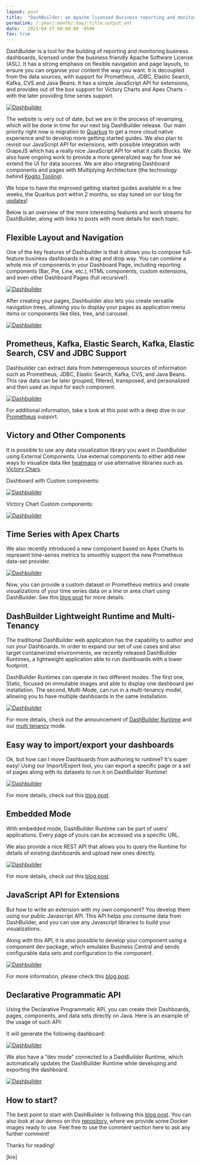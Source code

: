 ```yaml
---
layout: post
title:  "DashBuilder: an Apache licensed Business reporting and monitoring tool"
permalink: /:year/:month/:day/:title:output_ext
date:   2021-04-27 00:00:00 -0500
fav: true
---
```


DashBuilder is a tool for the building of reporting and monitoring business dashboards, licensed under the business friendly Apache Software License (ASL). It has a strong emphasis on flexible navigation and page layouts, to ensure you can organise your content the way you want. It is decoupled from the data sources, with support for Prometheus, JDBC, Elastic Search, Kafka, CVS and Java Beans. It has a simple JavaScript API for extensions, and provides out of the box support for Victory Charts and Apex Charts - with the later providing time series support.

[![Dashbuilder](/assets/2021/dbblog0.gif "Dashbuilder")](/assets/2021/dbblog0.gif)

The website is very out of date, but we are in the process of revamping, which will be done in time for our next big DashBuilder release. Our main priority right now is migration to [Quarkus](https://quarkus.io/) to get a more cloud native experience and to develop more getting started guides. We also plan to revisit our JavaScript API for extensions, with possible integration with GrapeJS which has a really nice JavaScript API for what it calls Blocks. We also have ongoing work to provide a more generalized way for how we extend the UI for data sources. We are also integrating Dashboard components and pages with Multiplying Architecture (the technology behind [Kogito Tooling](https://kogito.kie.org/)).

We hope to have the improved getting started guides available in a few weeks, the Quarkus port within 2 months, so stay tuned on our blog for [updates](http://blog.kie.org/)!

Below is an overview of the more interesting features and work streams for DashBuilder, along with links to posts with more details for each topic.

## Flexible Layout and Navigation

One of the key features of Dashbuilder is that it allows you to compose full-feature business dashboards in a drag and drop way. You can combine a whole mix of components in your Dashboard Page, including reporting components (Bar, Pie, Line, etc.), HTML components, custom extensions, and even other Dashboard Pages (full recursive!).


[![Dashbuilder](/assets/2021/dbblog1.gif "Dashbuilder")](/assets/2021/dbblog1.gif)

After creating your pages, Dashbuilder also lets you create versatile navigation trees, allowing you to display your pages as application menu items or components like tiles, tree, and carousel.

[![Dashbuilder](/assets/2021/dbblog2.gif "Dashbuilder")](/assets/2021/dbblog2.gif)

## Prometheus, Kafka, Elastic Search, Kafka, Elastic Search, CSV and JDBC Support

Dashbuilder can extract data from heterogeneous sources of information such as  Prometheus, JDBC, Elastic Search, Kafka, CVS, and Java Beans. This raw data can be later grouped, filtered, transposed, and personalized and then used as input for each component. 

[![Dashbuilder](/assets/2021/dbblog3.gif "Dashbuilder")](/assets/2021/dbblog3.gif)

For additional information, take a look at this post with a deep dive in our [Prometheus](https://blog.kie.org/2021/03/building-prometheus-dashboards-in-business-central.html) support.

## Victory and Other Components

It is possible to use any data visualization library you want in DashBuilder using External Components. Use external components to either add new ways to visualize data like [heatmaps](https://blog.kie.org/2021/01/heatmap-component-for-business-central-and-jbpm.html) or use alternative libraries such as [Victory Chars](https://www.patternfly.org/v4/charts/about/).

Dashboard with Custom components:

[![Dashbuilder](/assets/2021/dbblog4.gif "Dashbuilder")](/assets/2021/dbblog4.gif)

Victory Chart Custom components:

[![Dashbuilder](/assets/2021/dbblog5.png "Dashbuilder")](/assets/2021/dbblog5.png)

## Time Series with Apex Charts

We also recently introduced a new component based on Apex Charts to represent time-series metrics to smoothly support the new Prometheus data-set provider.

[![Dashbuilder](/assets/2021/dbblog6.gif "Dashbuilder")](/assets/2021/dbblog6.gif)

Now, you can provide a custom dataset or Prometheus metrics and create visualizations of your time series data on a line or area chart using DashBuilder. See this [blog post](https://blog.kie.org/2021/03/time-series-component-for-dashbuilder.html) for more details.

## DashBuilder Lightweight Runtime and Multi-Tenancy

The traditional DashBuilder web application has the capability to author and run your Dashboards.
In order to expand our set of use cases and also target containerized environments, we recently released DashBuilder Runtimes, a lightweight application able to run dashboards with a lower footprint.

DashBuilder Runtimes can operate in two different modes. The first one, Static, focused on immutable images and able to display one dashboard per installation. The second, Multi-Mode, can run in a multi-tenancy model, allowing you to have multiple dashboards in the same installation.

[![Dashbuilder](/assets/2021/dbblog7.gif "Dashbuilder")](/assets/2021/dbblog7.gif)

For more details, check out the announcement of [DashBuilder Runtime](https://blog.kie.org/2020/09/introducing-dashbuilder-runtime.html) and our [multi tenancy](https://blog.kie.org/2020/09/multi-dashboards-support-in-dashbuilder-runtime.html) mode.

## Easy way to import/export your dashboards

Ok, but how can I move Dashboards from authoring to runtime?
It's super easy! Using our Import/Export tool, you can export a specific page or a set of pages along with its datasets to run it on DashBuilder Runtime!

[![Dashbuilder](/assets/2021/dbblog8.gif "Dashbuilder")](/assets/2021/dbblog8.gif)

For more details, check out this [blog post](https://blog.kie.org/2020/09/gradual-export-dashboards-from-business-central.html).

## Embedded Mode

With embedded mode, DashBuilder Runtime can be part of users’ applications. Every page of yours can be accessed via a specific URL. 

We also provide a nice REST API that allows you to query the Runtime for details of existing dashboards and upload new ones directly.

[![Dashbuilder](/assets/2021/dbblog9.gif "Dashbuilder")](/assets/2021/dbblog9.gif)

For more details, check out this [blog post](https://blog.kie.org/2020/09/dashbuilder-runtime-embedded-mode.html).

## JavaScript API for Extensions

But how to write an extension with my own component? You develop them using our public Javascript API. This API helps you consume data from DashBuilder, and you can use any Javascript libraries to build your visualizations.

Along with this API, it is also possible to develop your component using a component dev package, which emulates Business Central and sends configurable data sets and configuration to the component.

[![Dashbuilder](/assets/2021/dbblog10.gif "Dashbuilder")](/assets/2021/dbblog10.gif)

For more information, please check this [blog post](https://blog.kie.org/2021/02/dashbuilder-external-components-javascript-api-2.html).

## Declarative Programmatic API

Using the Declarative Programmatic API,  you can create their Dashboards, pages, components, and data sets directly on Java. Here is an example of the usage of such API:

<script src="https://gist.github.com/ederign/3f1967f21cb3e419cfb6a92f4291daca.js"></script>

It will generate the following dashboard:

[![Dashbuilder](/assets/2021/dbapi.png "Dashbuilder")](/assets/2021/dbapi.png)

We also have a “dev mode” connected to a DashBuilder Runtime, which automatically updates the DashBuilder Runtime while developing and exporting the dashboard.

[![Dashbuilder](/assets/2021/dbapi1.gif "Dashbuilder")](/assets/2021/dbapi1.gif)

## How to start?

The best point to start with DashBuilder is following this [blog post](https://blog.kie.org/2020/10/dashbuilder-runtime-demos.html). You can also look at our demos on this [repository](https://github.com/jesuino/dashbuilder-docker/tree/master/demos), where we provide some Docker images ready to use.
Feel free to use the comment section here to ask any further comment!

 Thanks for reading!

[kie]